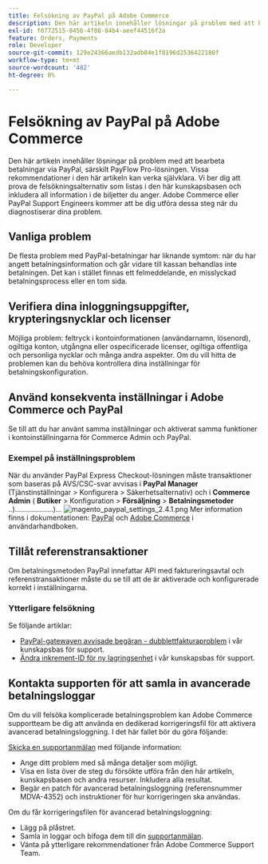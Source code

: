 ```yaml
---
title: Felsökning av PayPal på Adobe Commerce
description: Den här artikeln innehåller lösningar på problem med att bearbeta betalningar via PayPal, särskilt PayFlow Pro-lösningen. Vissa rekommendationer i den här artikeln kan verka självklara. Vi ber dig att prova de felsökningsalternativ som listas i den här kunskapsbasen och inkludera all information i de biljetter du anger. Adobe Commerce eller PayPal Support Engineers kommer att be dig utföra dessa steg när du diagnostiserar dina problem.
exl-id: f0772515-8456-4f08-84b4-aeef44516f2a
feature: Orders, Payments
role: Developer
source-git-commit: 129e24366aedb132adb84e1f0196d2536422180f
workflow-type: tm+mt
source-wordcount: '482'
ht-degree: 0%

---
```


# Felsökning av PayPal på Adobe Commerce

Den här artikeln innehåller lösningar på problem med att bearbeta betalningar via PayPal, särskilt PayFlow Pro-lösningen. Vissa rekommendationer i den här artikeln kan verka självklara. Vi ber dig att prova de felsökningsalternativ som listas i den här kunskapsbasen och inkludera all information i de biljetter du anger. Adobe Commerce eller PayPal Support Engineers kommer att be dig utföra dessa steg när du diagnostiserar dina problem.

## Vanliga problem

De flesta problem med PayPal-betalningar har liknande symtom: när du har angett betalningsinformation och går vidare till kassan behandlas inte betalningen. Det kan i stället finnas ett felmeddelande, en misslyckad betalningsprocess eller en tom sida.

## Verifiera dina inloggningsuppgifter, krypteringsnycklar och licenser

Möjliga problem: feltryck i kontoinformationen (användarnamn, lösenord), ogiltiga konton, utgångna eller ospecificerade licenser, ogiltiga offentliga och personliga nycklar och många andra aspekter. Om du vill hitta de problemen kan du behöva kontrollera dina inställningar för betalningskonfiguration.

## Använd konsekventa inställningar i Adobe Commerce och PayPal

Se till att du har använt samma inställningar och aktiverat samma funktioner i kontoinställningarna för Commerce Admin och PayPal.

### Exempel på inställningsproblem

När du använder PayPal Express Checkout-lösningen måste transaktioner som baseras på AVS/CSC-svar avvisas i **PayPal Manager** (Tjänstinställningar > Konfigurera > Säkerhetsalternativ) och i **Commerce Admin** ( **Butiker** > Konfiguration > **Försäljning** > **Betalningsmetoder** ..)...................)...
![magento_paypal_settings_2.4.1.png](assets/magento_paypal_settings_2.4.1.png)
Mer information finns i dokumentationen: [PayPal](https://www.paypalobjects.com/en_US/vhelp/paypalmanager_help/setup.htm) och [Adobe Commerce](/docs/commerce-admin/stores-sales/payments/paypal/paypal-express-checkout.html) i användarhandboken.

## Tillåt referenstransaktioner

Om betalningsmetoden PayPal innefattar API med faktureringsavtal och referenstransaktioner måste du se till att de är aktiverade och konfigurerade korrekt i inställningarna.

### Ytterligare felsökning

Se följande artiklar:

* [PayPal-gatewayen avvisade begäran - dubblettfakturaproblem](https://experienceleague.adobe.com/sv/docs/experience-cloud-kcs/kbarticles/ka-26838) i vår kunskapsbas för support.
* [Ändra inkrement-ID för ny lagringsenhet](/help/how-to/general/change-increment-id-for-a-db-entity-order-invoice-credit-memo-etc-on-particular-store.md) i vår kunskapsbas för support.

## Kontakta supporten för att samla in avancerade betalningsloggar

Om du vill felsöka komplicerade betalningsproblem kan Adobe Commerce supportteam be dig att använda en dedikerad korrigeringsfil för att aktivera avancerad betalningsloggning. I det här fallet bör du göra följande:

[Skicka en supportanmälan](/help/help-center-guide/help-center/magento-help-center-user-guide.md#submit-ticket) med följande information:

* Ange ditt problem med så många detaljer som möjligt.
* Visa en lista över de steg du försökte utföra från den här artikeln, kunskapsbasen och andra resurser. Inkludera alla resultat.
* Begär en patch för avancerad betalningsloggning (referensnummer MDVA-4352) och instruktioner för hur korrigeringen ska användas.

Om du får korrigeringsfilen för avancerad betalningsloggning:

* Lägg på plåstret.
* Samla in loggar och bifoga dem till din [supportanmälan](/help/help-center-guide/help-center/magento-help-center-user-guide.md#submit-ticket).
* Vänta på ytterligare rekommendationer från Adobe Commerce Support Team.
